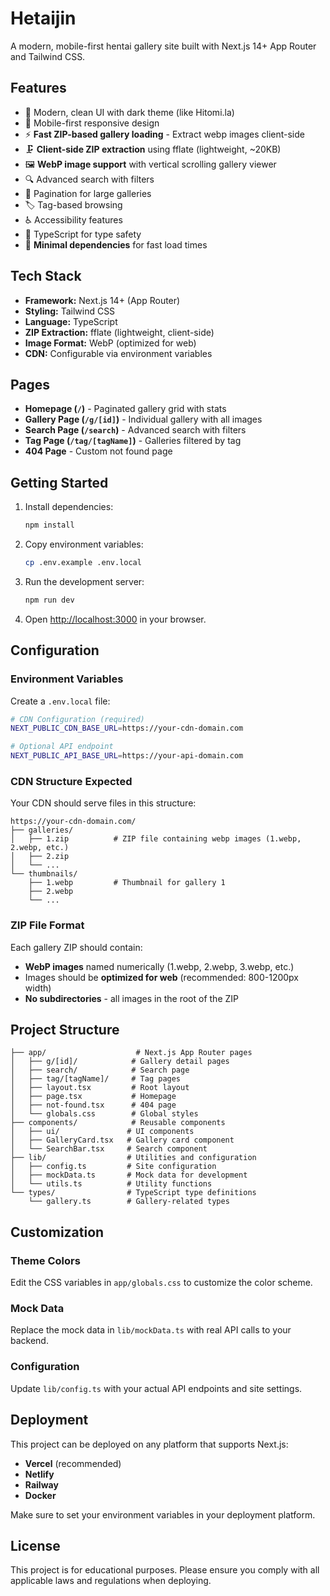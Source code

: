 # Hetaijin

A modern, mobile-first hentai gallery site built with Next.js 14+ App Router and Tailwind CSS.

## Features

- 🎨 Modern, clean UI with dark theme (like Hitomi.la)
- 📱 Mobile-first responsive design
- ⚡ **Fast ZIP-based gallery loading** - Extract webp images client-side
- 🗜️ **Client-side ZIP extraction** using fflate (lightweight, ~20KB)
- 🖼️ **WebP image support** with vertical scrolling gallery viewer
- 🔍 Advanced search with filters
- 📄 Pagination for large galleries
- 🏷️ Tag-based browsing
- ♿ Accessibility features
- 🔧 TypeScript for type safety
- 🚀 **Minimal dependencies** for fast load times

## Tech Stack

- **Framework:** Next.js 14+ (App Router)
- **Styling:** Tailwind CSS
- **Language:** TypeScript
- **ZIP Extraction:** fflate (lightweight, client-side)
- **Image Format:** WebP (optimized for web)
- **CDN:** Configurable via environment variables

## Pages

- **Homepage (`/`)** - Paginated gallery grid with stats
- **Gallery Page (`/g/[id]`)** - Individual gallery with all images
- **Search Page (`/search`)** - Advanced search with filters
- **Tag Page (`/tag/[tagName]`)** - Galleries filtered by tag
- **404 Page** - Custom not found page

## Getting Started

1. Install dependencies:

   ```bash
   npm install
   ```

2. Copy environment variables:

   ```bash
   cp .env.example .env.local
   ```

3. Run the development server:

   ```bash
   npm run dev
   ```

4. Open [http://localhost:3000](http://localhost:3000) in your browser.

## Configuration

### Environment Variables

Create a `.env.local` file:

```bash
# CDN Configuration (required)
NEXT_PUBLIC_CDN_BASE_URL=https://your-cdn-domain.com

# Optional API endpoint
NEXT_PUBLIC_API_BASE_URL=https://your-api-domain.com
```

### CDN Structure Expected

Your CDN should serve files in this structure:

```
https://your-cdn-domain.com/
├── galleries/
│   ├── 1.zip          # ZIP file containing webp images (1.webp, 2.webp, etc.)
│   ├── 2.zip
│   └── ...
└── thumbnails/
    ├── 1.webp         # Thumbnail for gallery 1
    ├── 2.webp
    └── ...
```

### ZIP File Format

Each gallery ZIP should contain:
- **WebP images** named numerically (1.webp, 2.webp, 3.webp, etc.)
- Images should be **optimized for web** (recommended: 800-1200px width)
- **No subdirectories** - all images in the root of the ZIP

## Project Structure

```
├── app/                    # Next.js App Router pages
│   ├── g/[id]/            # Gallery detail pages
│   ├── search/            # Search page
│   ├── tag/[tagName]/     # Tag pages
│   ├── layout.tsx         # Root layout
│   ├── page.tsx           # Homepage
│   ├── not-found.tsx      # 404 page
│   └── globals.css        # Global styles
├── components/            # Reusable components
│   ├── ui/               # UI components
│   ├── GalleryCard.tsx   # Gallery card component
│   └── SearchBar.tsx     # Search component
├── lib/                  # Utilities and configuration
│   ├── config.ts         # Site configuration
│   ├── mockData.ts       # Mock data for development
│   └── utils.ts          # Utility functions
└── types/                # TypeScript type definitions
    └── gallery.ts        # Gallery-related types
```

## Customization

### Theme Colors

Edit the CSS variables in `app/globals.css` to customize the color scheme.

### Mock Data

Replace the mock data in `lib/mockData.ts` with real API calls to your backend.

### Configuration

Update `lib/config.ts` with your actual API endpoints and site settings.

## Deployment

This project can be deployed on any platform that supports Next.js:

- **Vercel** (recommended)
- **Netlify**
- **Railway**
- **Docker**

Make sure to set your environment variables in your deployment platform.

## License

This project is for educational purposes. Please ensure you comply with all applicable laws and regulations when deploying.
